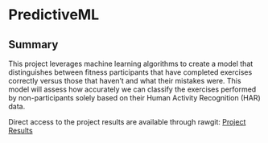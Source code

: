 # PredictiveML

## Summary

This project leverages machine learning algorithms to create a model that distinguishes between fitness participants that have completed exercises correctly versus those that haven’t and what their mistakes were. This model will assess how accurately we can classify the exercises performed by non-participants solely based on their Human Activity Recognition (HAR) data.

Direct access to the project results are available through rawgit:
[Project Results](https://cdn.rawgit.com/roobyz/PredictiveML/89773615083e6c4c106a75eac92f6afdbfa40452/ml_activity_success.html)

